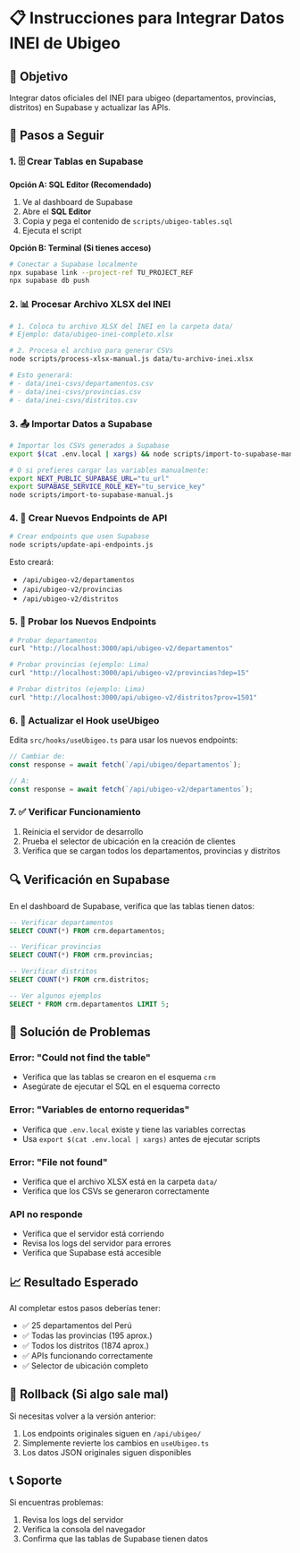 # 📋 Instrucciones para Integrar Datos INEI de Ubigeo

## 🎯 Objetivo
Integrar datos oficiales del INEI para ubigeo (departamentos, provincias, distritos) en Supabase y actualizar las APIs.

## 📝 Pasos a Seguir

### 1. 🗄️ Crear Tablas en Supabase

**Opción A: SQL Editor (Recomendado)**
1. Ve al dashboard de Supabase
2. Abre el **SQL Editor**
3. Copia y pega el contenido de `scripts/ubigeo-tables.sql`
4. Ejecuta el script

**Opción B: Terminal (Si tienes acceso)**
```bash
# Conectar a Supabase localmente
npx supabase link --project-ref TU_PROJECT_REF
npx supabase db push
```

### 2. 📊 Procesar Archivo XLSX del INEI

```bash
# 1. Coloca tu archivo XLSX del INEI en la carpeta data/
# Ejemplo: data/ubigeo-inei-completo.xlsx

# 2. Procesa el archivo para generar CSVs
node scripts/process-xlsx-manual.js data/tu-archivo-inei.xlsx

# Esto generará:
# - data/inei-csvs/departamentos.csv
# - data/inei-csvs/provincias.csv  
# - data/inei-csvs/distritos.csv
```

### 3. 📤 Importar Datos a Supabase

```bash
# Importar los CSVs generados a Supabase
export $(cat .env.local | xargs) && node scripts/import-to-supabase-manual.js

# O si prefieres cargar las variables manualmente:
export NEXT_PUBLIC_SUPABASE_URL="tu_url"
export SUPABASE_SERVICE_ROLE_KEY="tu_service_key"
node scripts/import-to-supabase-manual.js
```

### 4. 🔄 Crear Nuevos Endpoints de API

```bash
# Crear endpoints que usen Supabase
node scripts/update-api-endpoints.js
```

Esto creará:
- `/api/ubigeo-v2/departamentos`
- `/api/ubigeo-v2/provincias`
- `/api/ubigeo-v2/distritos`

### 5. 🧪 Probar los Nuevos Endpoints

```bash
# Probar departamentos
curl "http://localhost:3000/api/ubigeo-v2/departamentos"

# Probar provincias (ejemplo: Lima)
curl "http://localhost:3000/api/ubigeo-v2/provincias?dep=15"

# Probar distritos (ejemplo: Lima)
curl "http://localhost:3000/api/ubigeo-v2/distritos?prov=1501"
```

### 6. 🔧 Actualizar el Hook useUbigeo

Edita `src/hooks/useUbigeo.ts` para usar los nuevos endpoints:

```typescript
// Cambiar de:
const response = await fetch(`/api/ubigeo/departamentos`);

// A:
const response = await fetch(`/api/ubigeo-v2/departamentos`);
```

### 7. ✅ Verificar Funcionamiento

1. Reinicia el servidor de desarrollo
2. Prueba el selector de ubicación en la creación de clientes
3. Verifica que se cargan todos los departamentos, provincias y distritos

## 🔍 Verificación en Supabase

En el dashboard de Supabase, verifica que las tablas tienen datos:

```sql
-- Verificar departamentos
SELECT COUNT(*) FROM crm.departamentos;

-- Verificar provincias  
SELECT COUNT(*) FROM crm.provincias;

-- Verificar distritos
SELECT COUNT(*) FROM crm.distritos;

-- Ver algunos ejemplos
SELECT * FROM crm.departamentos LIMIT 5;
```

## 🚨 Solución de Problemas

### Error: "Could not find the table"
- Verifica que las tablas se crearon en el esquema `crm`
- Asegúrate de ejecutar el SQL en el esquema correcto

### Error: "Variables de entorno requeridas"
- Verifica que `.env.local` existe y tiene las variables correctas
- Usa `export $(cat .env.local | xargs)` antes de ejecutar scripts

### Error: "File not found"
- Verifica que el archivo XLSX está en la carpeta `data/`
- Verifica que los CSVs se generaron correctamente

### API no responde
- Verifica que el servidor está corriendo
- Revisa los logs del servidor para errores
- Verifica que Supabase está accesible

## 📈 Resultado Esperado

Al completar estos pasos deberías tener:
- ✅ 25 departamentos del Perú
- ✅ Todas las provincias (195 aprox.)
- ✅ Todos los distritos (1874 aprox.)
- ✅ APIs funcionando correctamente
- ✅ Selector de ubicación completo

## 🔄 Rollback (Si algo sale mal)

Si necesitas volver a la versión anterior:

1. Los endpoints originales siguen en `/api/ubigeo/`
2. Simplemente revierte los cambios en `useUbigeo.ts`
3. Los datos JSON originales siguen disponibles

## 📞 Soporte

Si encuentras problemas:
1. Revisa los logs del servidor
2. Verifica la consola del navegador
3. Confirma que las tablas de Supabase tienen datos
